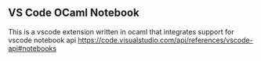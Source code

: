 ## VS Code OCaml Notebook
This is a vscode extension written in ocaml that integrates support for vscode notebook api https://code.visualstudio.com/api/references/vscode-api#notebooks
